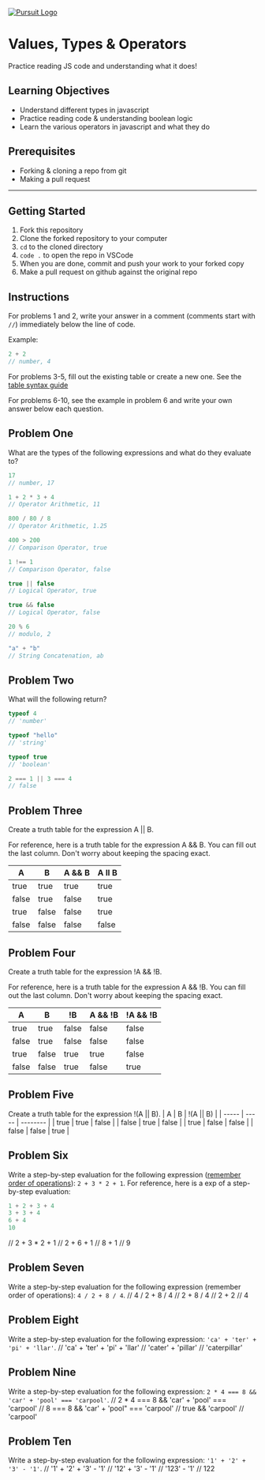 [![Pursuit Logo](https://avatars1.githubusercontent.com/u/5825944?s=200&v=4)](https://pursuit.org)

# Values, Types & Operators

Practice reading JS code and understanding what it does!

## Learning Objectives

- Understand different types in javascript
- Practice reading code & understanding boolean logic
- Learn the various operators in javascript and what they do

## Prerequisites

- Forking & cloning a repo from git
- Making a pull request

---

## Getting Started

1. Fork this repository
1. Clone the forked repository to your computer
1. `cd` to the cloned directory
1. `code .` to open the repo in VSCode
1. When you are done, commit and push your work to your forked copy
1. Make a pull request on github against the original repo

## Instructions

For problems 1 and 2, write your answer in a comment (comments start with `//`) immediately below the line of code.

Example:

```js
2 + 2
// number, 4
```

For problems 3-5, fill out the existing table or create a new one. See the [table syntax guide](https://www.markdownguide.org/extended-syntax#tables)

For problems 6-10, see the example in problem 6 and write your own answer below each question.



## Problem One

What are the types of the following expressions and what do they evaluate to?

```js
17
// number, 17

1 + 2 * 3 + 4
// Operator Arithmetic, 11

800 / 80 / 8
// Operator Arithmetic, 1.25

400 > 200
// Comparison Operator, true

1 !== 1
// Comparison Operator, false

true || false
// Logical Operator, true 

true && false
// Logical Operator, false 

20 % 6
// modulo, 2

"a" + "b"
// String Concatenation, ab

```

## Problem Two

What will the following return?

```js
typeof 4
// 'number' 

typeof "hello"
// 'string' 

typeof true
// 'boolean' 

2 === 1 || 3 === 4
// false

```

## Problem Three

Create a truth table for the expression A || B.

For reference, here is a truth table for the expression A && B. You can fill out the last column. Don't worry about keeping the spacing exact.

| A     | B     | A && B |  A ll B   |
| ----- | ----- | ------ | ---------- |
| true  | true  | true   |      true  |
| false | true  | false  |      true  |
| true  | false | false  |      true  |
| false | false | false  |      false |

## Problem Four

Create a truth table for the expression !A && !B.

For reference, here is a truth table for the expression A && !B. You can fill out the last column. Don't worry about keeping the spacing exact.

| A     | B     | !B    | A && !B | !A && !B |
| ----- | ----- | ----- | ------- | -------- |
| true  | true  | false | false   |   false  |
| false | true  | false | false   |   false  |
| true  | false | true  | true    |   false  |
| false | false | true  | false   |   true   |

## Problem Five

Create a truth table for the expression !(A || B).
| A     | B     | !(A || B) |
| ----- | ----- | -------- |
| true  | true  | false    |
| false | true  | false    |
| true  | false | false    |
| false | false | true     |

## Problem Six

Write a step-by-step evaluation for the following expression ([remember order of operations](https://www.mathsisfun.com/operation-order-pemdas.html)): `2 + 3 * 2 + 1`.
For reference, here is a exp of a step-by-step evaluation:

```js
1 + 2 + 3 + 4
3 + 3 + 4
6 + 4
10
```
// 2 + 3 * 2 + 1
// 2 + 6 + 1
// 8 + 1
// 9


## Problem Seven
Write a step-by-step evaluation for the following expression (remember order of operations): `4 / 2 + 8 / 4`.
// 4 / 2 + 8 / 4
// 2 + 8 / 4
// 2 + 2
// 4

## Problem Eight

Write a step-by-step evaluation for the following expression: `'ca' + 'ter' + 'pi' + 'llar'`.
// 'ca' + 'ter' + 'pi' + 'llar'
// 'cater' + 'pillar'
// 'caterpillar' 

## Problem Nine

Write a step-by-step evaluation for the following expression: `2 * 4 === 8 && 'car' + 'pool' === 'carpool'`.
// 2 * 4 === 8 && 'car' + 'pool' === 'carpool'
// 8 === 8 && 'car' + 'pool" === 'carpool'
// true && 'carpool' 
// 'carpool'

## Problem Ten

Write a step-by-step evaluation for the following expression: `'1' + '2' + '3' - '1'`.
// '1' + '2' + '3' - '1'
// '12' + '3' - '1'
// '123' - '1'
// 122